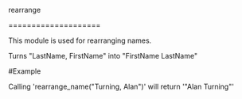 rearrange

====================

This module is used for rearranging names.

Turns "LastName, FirstName" into "FirstName LastName"

#Example

Calling 'rearrange_name("Turning, Alan")' will return '"Alan Turning"'
